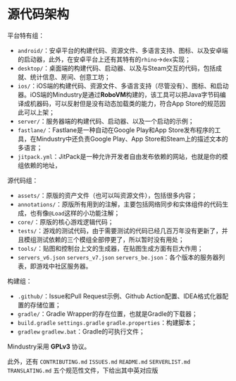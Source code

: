 # 源代码架构

平台特有组：
- `android/`：安卓平台的构建代码、资源文件、多语言支持、图标、以及安卓端的启动器，此外，在安卓平台上还有其特有的`rhino`->`dex`实现；
- `desktop/`：桌面端的构建代码、启动器、以及与Steam交互的代码，包括成就、统计信息、房间、创意工坊；
- `ios/`：iOS端的构建代码、资源文件、多语言支持（尽管没有）、图标、和启动器。iOS端的Mindustry是通过**RoboVM**构建的，该工具可以把Java字节码编译成机器码，可以反射但是没有动态加载类的能力，符合App Store的规范因此可以上架；
- `server/`：服务器端的构建代码、启动器、以及一个启动的示例；
- `fastlane/`：Fastlane是一种自动在Google Play和App Store发布程序的工具，在Mindustry中还负责Google Play、App Store和Steam上的描述文本的多语言；
- `jitpack.yml`：JitPack是一种允许开发者自由发布依赖的网站，也就是你的模组依赖的地址，

源代码组：
- `assets/`：原版的资产文件（也可以叫资源文件），包括很多内容；
- `annotations/`：原版所有用到的注解，主要包括网络同步和实体组件的代码生成，也有像`@Load`这样的小功能注解；
- `core/`：原版的核心游戏逻辑代码；
- `tests/`：游戏的测试代码，由于需要测试的代码已经几百万年没有更新了，并且模组测试依赖的三个模组全部停更了，所以暂时没有用处；
- `tools/`：贴图和控制台上文的生成器，在贴图生成方面有巨大作用；
- `servers_v6.json` `servers_v7.json` `servers_be.json`：各个版本的服务器列表，即游戏中社区服务器。
  
构建组：
- `.github/`：Issue和Pull Request示例、Github Action配置、IDEA格式化器配置的存储位置；
- `gradle/`：Gradle Wrapper的存在位置，也就是Gradle的下载器；
- `build.gradle` `settings.gradle` `gradle.properties`：构建脚本；
- `gradlew` `gradlew.bat`：Gradle的可执行文件；

Mindustry采用 **GPLv3** 协议。

此外，还有 `CONTRIBUTING.md` `ISSUES.md` `README.md` `SERVERLIST.md` `TRANSLATING.md` 五个规范性文件，下给出其中英对应版
